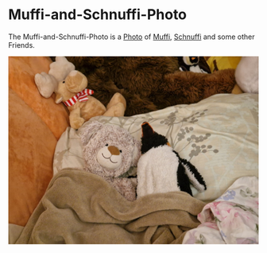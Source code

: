 # Muffi-and-Schnuffi-Photo

The Muffi-and-Schnuffi-Photo is a [Photo](50000001.md) of [Muffi](1971091151.md), [Schnuffi](1971091152.md) and some other Friends.

<img src="400000001.jpg" alt="Muffi-and-Schnuffi" style="width:800px;"/>
